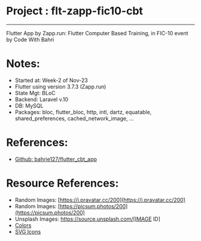 # Project : flt-zapp-fic10-cbt
***************************************************************
Flutter App by Zapp.run: Flutter Computer Based Training, in FIC-10 event by Code With Bahri

# Notes:
- Started at: Week-2 of Nov-23
- Flutter using version 3.7.3 (Zapp.run)
- State Mgt: BLoC
- Backend: Laravel v.10
- DB: MySQL
- Packages: bloc, flutter_bloc, http, intl, dartz, equatable, shared_preferences, cached_network_image, ...

# References:
- [Github: bahrie127/flutter_cbt_app](https://github.com/bahrie127/flutter_cbt_app)

# Resource References:
- Random Images: [https://i.pravatar.cc/200](https://i.pravatar.cc/200)
- Random Images: [https://picsum.photos/200](https://picsum.photos/200)
- Unsplash Images: https://source.unsplash.com/[IMAGE ID]
- [Colors](https://coolors.co/palettes/trending)
- [SVG Icons](http://svgrepo.com)